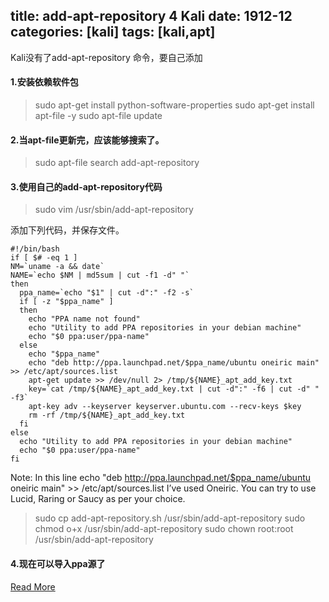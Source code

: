 title: add-apt-repository 4 Kali
date: 1912-12
categories: [kali]
tags: [kali,apt]
---

Kali没有了add-apt-repository 命令，要自己添加

#### 1.安装依赖软件包

> sudo apt-get install python-software-properties 
> sudo apt-get install apt-file -y
> sudo apt-file update 

#### 2.当apt-file更新完，应该能够搜索了。

> sudo apt-file search add-apt-repository 

#### 3.使用自己的add-apt-repository代码

> sudo vim /usr/sbin/add-apt-repository 

添加下列代码，并保存文件。

```
#!/bin/bash
if [ $# -eq 1 ]
NM=`uname -a && date`
NAME=`echo $NM | md5sum | cut -f1 -d" "`
then
  ppa_name=`echo "$1" | cut -d":" -f2 -s`
  if [ -z "$ppa_name" ]
  then
    echo "PPA name not found"
    echo "Utility to add PPA repositories in your debian machine"
    echo "$0 ppa:user/ppa-name"
  else
    echo "$ppa_name"
    echo "deb http://ppa.launchpad.net/$ppa_name/ubuntu oneiric main" >> /etc/apt/sources.list
    apt-get update >> /dev/null 2> /tmp/${NAME}_apt_add_key.txt
    key=`cat /tmp/${NAME}_apt_add_key.txt | cut -d":" -f6 | cut -d" " -f3`
    apt-key adv --keyserver keyserver.ubuntu.com --recv-keys $key
    rm -rf /tmp/${NAME}_apt_add_key.txt
  fi
else
  echo "Utility to add PPA repositories in your debian machine"
  echo "$0 ppa:user/ppa-name"
fi
```

 Note: In this line 
 echo "deb http://ppa.launchpad.net/$ppa_name/ubuntu oneiric main" >> /etc/apt/sources.list 
 I’ve used Oneiric. 
 You can try to use Lucid, Raring or Saucy as per your choice.


> sudo cp add-apt-repository.sh /usr/sbin/add-apt-repository
> sudo chmod o+x /usr/sbin/add-apt-repository
> sudo chown root:root /usr/sbin/add-apt-repository

#### 4.现在可以导入ppa源了

[Read More](http://www.blackmoreops.com/2014/02/21/kali-linux-add-ppa-repository-add-apt-repository/)

